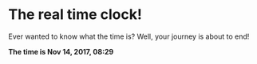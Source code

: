 # The real time clock!

Ever wanted to know what the time is? Well, your journey is about to end!

**The time is Nov 14, 2017, 08:29**